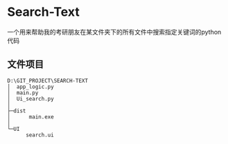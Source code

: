 # Search-Text
一个用来帮助我的考研朋友在某文件夹下的所有文件中搜索指定关键词的python代码

## 文件项目
```text
D:\GIT_PROJECT\SEARCH-TEXT
│  app_logic.py
│  main.py
│  Ui_search.py
│
├─dist
│      main.exe
│
└─UI
      search.ui
